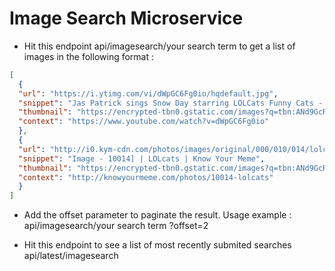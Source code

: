 # Image Search Microservice 

- Hit this endpoint api/imagesearch/your search term to get a list of images in the following format :
```json
[
  {
  "url": "https://i.ytimg.com/vi/dWpGC6Fg0io/hqdefault.jpg",
  "snippet": "Jas Patrick sings Snow Day starring LOLCats Funny Cats - YouTube",
  "thumbnail": "https://encrypted-tbn0.gstatic.com/images?q=tbn:ANd9GcRNMCLSl2dHm87xTU6uMFZD0Jym2E-4lAaSdJzfc_6OkeB_CdF1vjgZZsR2",
  "context": "https://www.youtube.com/watch?v=dWpGC6Fg0io"
  },
  {
  "url": "http://i0.kym-cdn.com/photos/images/original/000/010/014/lolcats-funny-pictures-leroy-jenkins.jpg",
  "snippet": "Image - 10014] | LOLcats | Know Your Meme",
  "thumbnail": "https://encrypted-tbn0.gstatic.com/images?q=tbn:ANd9GcRe_pDSRjgo3sEUaNo0xOOjh_frpTjCy1VyoPG-hh0aK7aRvfTDlXPnx-Q",
  "context": "http://knowyourmeme.com/photos/10014-lolcats"
  }
]
```

- Add the offset parameter to paginate the result. Usage example : api/imagesearch/your search term ?offset=2  

- Hit this endpoint to see a list of most recently submited searches 
api/latest/imagesearch 
